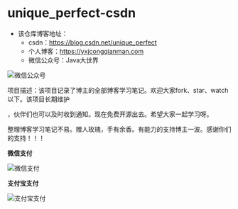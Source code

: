 # unique_perfect-csdn

* 该仓库博客地址：
  * csdn：https://blog.csdn.net/unique_perfect
  * 个人博客：https://yxjcongqianman.com
  * 微信公众号：Java大世界

![微信公众号](https://img-blog.csdnimg.cn/a0cd593d72a1410e80a957f4c4c166e3.png?x-oss-process=image/watermark,type_d3F5LXplbmhlaQ,shadow_50,text_Q1NETiBAdW5pcXVlX3BlcmZlY3Q=,size_20,color_FFFFFF,t_70,g_se,x_16)

项目描述：该项目记录了博主的全部博客学习笔记。欢迎大家fork、star、watch以下。该项目长期维护

，伙伴们也可以及时收到通知。现在免费开源出去。希望大家一起学习呀。

整理博客学习笔记不易。赠人玫瑰，手有余香。有能力的支持博主一波。感谢你们的支持！！！

**微信支付**

![微信支付](https://img-blog.csdnimg.cn/a4c18670123f4d72a2303e8e2eab6cc4.png)

**支付宝支付**

![支付宝支付](https://img-blog.csdnimg.cn/27ce617c540b416aa9bdc0c183bfc300.png)

